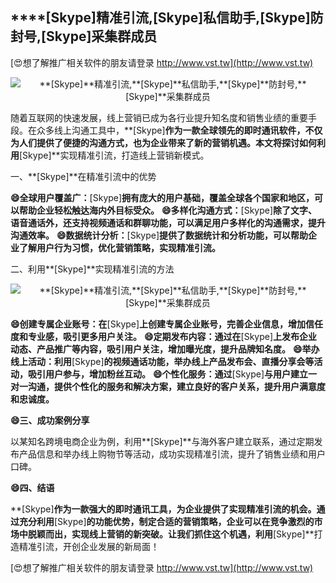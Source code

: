 ## ****[Skype]**精准引流,**[Skype]**私信助手,**[Skype]**防封号,**[Skype]**采集群成员**

[😍想了解推广相关软件的朋友请登录 http://www.vst.tw](http://www.vst.tw)

 <center><img src="https://vst.tw/MP4/tuiguang/png/5.png" alt="**[Skype]**精准引流,**[Skype]**私信助手,**[Skype]**防封号,**[Skype]**采集群成员"></center>

随着互联网的快速发展，线上营销已成为各行业提升知名度和销售业绩的重要手段。在众多线上沟通工具中，**[Skype]**作为一款全球领先的即时通讯软件，不仅为人们提供了便捷的沟通方式，也为企业带来了新的营销机遇。本文将探讨如何利用**[Skype]**实现精准引流，打造线上营销新模式。

一、**[Skype]**在精准引流中的优势

**😄全球用户覆盖广：**[Skype]**拥有庞大的用户基础，覆盖全球各个国家和地区，可以帮助企业轻松触达海内外目标受众。**
**😄多样化沟通方式：**[Skype]**除了文字、语音通话外，还支持视频通话和群聊功能，可以满足用户多样化的沟通需求，提升沟通效率。**
**😄数据统计分析：**[Skype]**提供了数据统计和分析功能，可以帮助企业了解用户行为习惯，优化营销策略，实现精准引流。**

二、利用**[Skype]**实现精准引流的方法

 <center><img src="https://vst.tw/MP4/tuiguang/png/7.png" alt="**[Skype]**精准引流,**[Skype]**私信助手,**[Skype]**防封号,**[Skype]**采集群成员"></center>

**😄创建专属企业账号：在**[Skype]**上创建专属企业账号，完善企业信息，增加信任度和专业感，吸引更多用户关注。**
**😄定期发布内容：通过在**[Skype]**上发布企业动态、产品推广等内容，吸引用户关注，增加曝光度，提升品牌知名度。**
**😄举办线上活动：利用**[Skype]**的视频通话功能，举办线上产品发布会、直播分享会等活动，吸引用户参与，增加粉丝互动。**
**😄个性化服务：通过**[Skype]**与用户建立一对一沟通，提供个性化的服务和解决方案，建立良好的客户关系，提升用户满意度和忠诚度。**

**😄三、成功案例分享**

以某知名跨境电商企业为例，利用**[Skype]**与海外客户建立联系，通过定期发布产品信息和举办线上购物节等活动，成功实现精准引流，提升了销售业绩和用户口碑。

**😄四、结语**

**[Skype]**作为一款强大的即时通讯工具，为企业提供了实现精准引流的机会。通过充分利用**[Skype]**的功能优势，制定合适的营销策略，企业可以在竞争激烈的市场中脱颖而出，实现线上营销的新突破。让我们抓住这个机遇，利用**[Skype]**打造精准引流，开创企业发展的新局面！

[😍想了解推广相关软件的朋友请登录 http://www.vst.tw](http://www.vst.tw)



